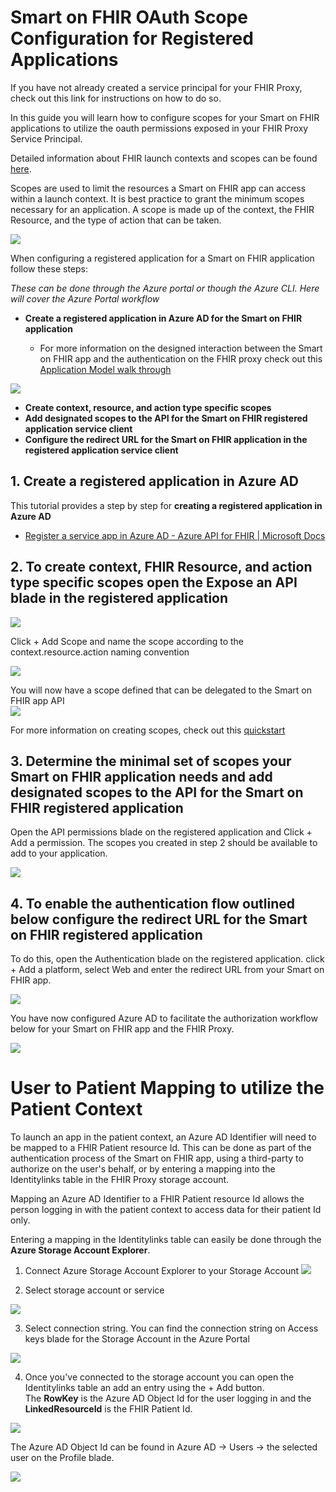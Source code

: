 # **Smart on FHIR OAuth Scope Configuration for Registered Applications**

If you have not already created a service principal for your FHIR Proxy, check out this link for instructions on how to do so.

In this guide you will learn how to configure scopes for your Smart on FHIR applications to utilize the oauth permissions exposed in your FHIR Proxy Service Principal.

Detailed information about FHIR launch contexts and scopes can be found [here](http://www.hl7.org/fhir/smart-app-launch/scopes-and-launch-context/).

Scopes are used to limit the resources a Smart on FHIR app can access within a launch context. It is best practice to grant the minimum scopes necessary for an application. A scope is made up of the context, the FHIR Resource, and the type of action that can be taken.

![](images/smart_on_fhir_1.png)

When configuring a registered application for a Smart on FHIR application follow these steps:

_These can be done through the Azure portal or though the Azure CLI. Here will cover the Azure Portal workflow_

* **Create a registered application in Azure AD for the Smart on FHIR application**

  - For more information on the designed interaction between the Smart on FHIR app and the authentication on the FHIR proxy check out this [Application  Model walk through](https://docs.microsoft.com/en-us/azure/active-directory/develop/application-model)

![](images/smart_on_fhir_2.png)

* **Create context, resource, and action type specific scopes**  
* **Add designated scopes to the API for the Smart on FHIR registered application service client**  
* **Configure the redirect URL for the Smart on FHIR application in the registered application service client**    
  

## 1. **Create a registered application in Azure AD**
  This tutorial provides a step by step for **creating a registered application in Azure AD**

- [Register a service app in Azure AD - Azure API for FHIR | Microsoft Docs](https://docs.microsoft.com/en-us/azure/healthcare-apis/fhir/register-service-azure-ad-client-app)

## 2. To **create context, FHIR Resource, and action type specific scopes** open the Expose an API blade in the registered application

![](images/smart_on_fhir_3.png)

Click + Add Scope and name the scope according to the context.resource.action naming convention  

![](images/smart_on_fhir_4.png)

You will now have a scope defined that can be delegated to the Smart on FHIR app API  
![](images/smart_on_fhir_5.png)

For more information on creating scopes, check out this [quickstart](https://docs.microsoft.com/en-us/azure/active-directory/develop/quickstart-configure-app-expose-web-apis#:~:text=Sign%20in%20to%20the%20Azure%20portal.%20If%20you,Select%20Expose%20an%20API%20%3E%20Add%20a%20scope.)

## 3. Determine the minimal set of scopes your Smart on FHIR application needs and **add designated scopes to the API for the Smart on FHIR registered application**

Open the API permissions blade on the registered application and Click + Add a permission. The scopes you created in step 2 should be available to add to your application.

![](images/smart_on_fhir_6.png)

## 4. To enable the authentication flow outlined below **configure the redirect URL for the Smart on FHIR registered application**

To do this, open the Authentication blade on the registered application. click + Add a platform, select Web and enter the redirect URL from your Smart on FHIR app.  

![](images/smart_on_fhir_7.png)

You have now configured Azure AD to facilitate the authorization workflow below for your Smart on FHIR app and the FHIR Proxy.  

![](images/smart_on_fhir_8.png)


# **User to Patient Mapping to utilize the Patient Context** 

To launch an app in the patient context, an Azure AD Identifier will need to be mapped to a FHIR Patient resource Id. This can be done as part of the authentication process of the Smart on FHIR app, using a third-party to authorize on the user&#39;s behalf, or by entering a mapping into the Identitylinks table in the FHIR Proxy storage account.

Mapping an Azure AD Identifier to a FHIR Patient resource Id allows the person logging in with the patient context to access data for their patient Id only.

Entering a mapping in the Identitylinks table can easily be done through the **Azure Storage Account Explorer**.

1. Connect Azure Storage Account Explorer to your Storage Account
![](images/smart_on_fhir_9.png) 

2. Select storage account or service

![](images/smart_on_fhir_10.png)

3. Select connection string. You can find the connection string on Access keys blade for the Storage Account in the Azure Portal

![](images/smart_on_fhir_11.png)

4. Once you&#39;ve connected to the storage account you can open the Identitylinks table an add an entry using the + Add button.  
The **RowKey** is the Azure AD Object Id for the user logging in and the **LinkedResourceId** is the FHIR Patient Id.  

![](images/smart_on_fhir_12.png)


The Azure AD Object Id can be found in Azure AD -> Users -> the selected user on the Profile blade.

![](images/smart_on_fhir_3.png) 
